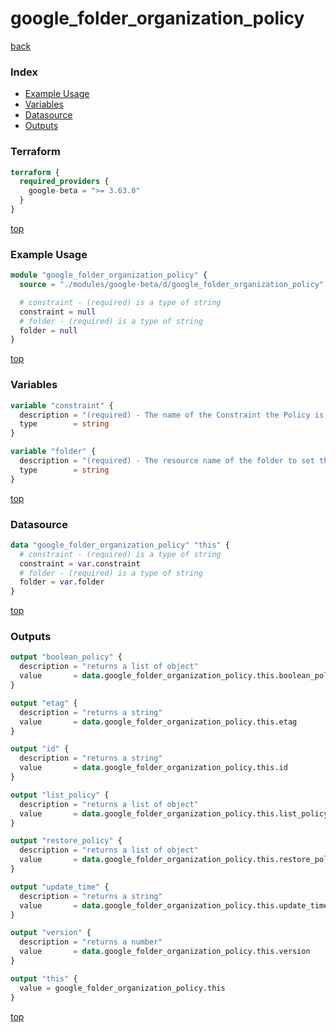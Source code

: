 # google_folder_organization_policy

[back](../google-beta.md)

### Index

- [Example Usage](#example-usage)
- [Variables](#variables)
- [Datasource](#datasource)
- [Outputs](#outputs)

### Terraform

```terraform
terraform {
  required_providers {
    google-beta = ">= 3.63.0"
  }
}
```

[top](#index)

### Example Usage

```terraform
module "google_folder_organization_policy" {
  source = "./modules/google-beta/d/google_folder_organization_policy"

  # constraint - (required) is a type of string
  constraint = null
  # folder - (required) is a type of string
  folder = null
}
```

[top](#index)

### Variables

```terraform
variable "constraint" {
  description = "(required) - The name of the Constraint the Policy is configuring, for example, serviceuser.services."
  type        = string
}

variable "folder" {
  description = "(required) - The resource name of the folder to set the policy for. Its format is folders/{folder_id}."
  type        = string
}
```

[top](#index)

### Datasource

```terraform
data "google_folder_organization_policy" "this" {
  # constraint - (required) is a type of string
  constraint = var.constraint
  # folder - (required) is a type of string
  folder = var.folder
}
```

[top](#index)

### Outputs

```terraform
output "boolean_policy" {
  description = "returns a list of object"
  value       = data.google_folder_organization_policy.this.boolean_policy
}

output "etag" {
  description = "returns a string"
  value       = data.google_folder_organization_policy.this.etag
}

output "id" {
  description = "returns a string"
  value       = data.google_folder_organization_policy.this.id
}

output "list_policy" {
  description = "returns a list of object"
  value       = data.google_folder_organization_policy.this.list_policy
}

output "restore_policy" {
  description = "returns a list of object"
  value       = data.google_folder_organization_policy.this.restore_policy
}

output "update_time" {
  description = "returns a string"
  value       = data.google_folder_organization_policy.this.update_time
}

output "version" {
  description = "returns a number"
  value       = data.google_folder_organization_policy.this.version
}

output "this" {
  value = google_folder_organization_policy.this
}
```

[top](#index)